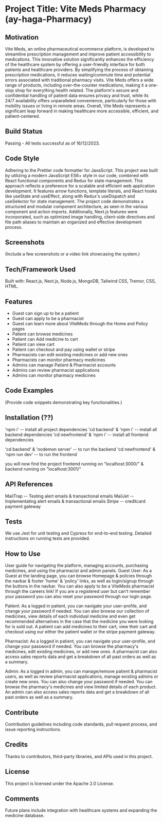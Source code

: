 # Project Title: Vite Meds Pharmacy (ay-haga-Pharmacy)

## Motivation

Vite Meds, an online pharmaceutical ecommerce platform, is developed to streamline prescription management and improve patient accessibility to medications. This innovative solution significantly enhances the efficiency of the healthcare system by offering a user-friendly interface for both patients and healthcare providers. By simplifying the process of obtaining prescription medications, it reduces waiting/commute time and potential errors associated with traditional pharmacy visits. Vite Meds offers a wide range of products, including over-the-counter medications, making it a one-stop shop for everything health related. The platform's secure and confidential handling of patient data ensures privacy and trust, while its 24/7 availability offers unparalleled convenience, particularly for those with mobility issues or living in remote areas. Overall, Vite Meds represents a significant leap forward in making healthcare more accessible, efficient, and patient-centered.

## Build Status

Passing - All tests successful as of 16/12/2023.

## Code Style

Adhering to the Prettier code formatter for JavaScript. This project was built by utilizing a modern JavaScript ES6+ style in our code, combined with React functional components and Redux for state management. This approach reflects a preference for a scalable and efficient web application development. It features arrow functions, template literals, and React hooks like useState and useEffect, along with Redux's useDispatch and useSelector for state management. The project code demonstrates a structured and modular component architecture, as seen in the various component and action imports. Additionally, Next.js features were incorporated, such as optimized image handling, client-side directives and file path aliases to maintain an organized and effective development process.

## Screenshots

(Include a few screenshots or a video link showcasing the system.)

## Tech/Framework Used

Built with: React.js, Next.js, Node.js, MongoDB, Tailwind CSS, Tremor, CSS, HTML.

## Features

- Guest can sign up to be a patient
- Guest can apply to be a pharmacist
- Guest can learn more about ViteMeds through the Home and Policy pages
- Patient can browse medicines
- Patient can Add medicine to cart
- Patient can view cart
- Patient can checkout and pay using wallet or stripe
- Pharmacists can edit existing medicines or add new ones
- Pharmacists can monitor pharmacy medicines
- Admins can manage Patient & Pharmacist accounts
- Admins can review pharmacist applications
- Admins can monitor pharmacy medicines

## Code Examples

(Provide code snippets demonstrating key functionalities.)

## Installation (??)

'npm i' -- install all project dependencies
'cd backend' & 'npm i' -- install all backend dependencies
'cd newfrontend' & 'npm i' -- install all frontend dependencies

'cd backend' & 'nodemon server' -- to run the backend
'cd newfrontend' & 'npm run dev' -- to run the frontend

you will now find the project frontend running on "localhost:3000/" & backend running on "localhost:3001/"

## API References

MailTrap -- Testing alert emails & transactional emails
MailJet -- Implementating alert emails & transactional emails
Stripe -- creditcard payment gateway

## Tests

We use Jest for unit testing and Cypress for end-to-end testing. Detailed instructions on running tests are provided.

## How to Use

User guide for navigating the platform, managing accounts, purchasing medicines, and using the pharmacist and admin panels.
Guest User:
As a Guest at the landing page, you can browse Homepage & policies through the navbar & footer 'home' & 'policy' links, as well as login/signup through the buttons in the navbar. You can also apply to be a ViteMeds pharmacist through the careers link! If you are a registered user but can't remember your password you can also reset your password through our login page.

Patient:
As a logged in patient, you can navigate your user-profile, and change your password if needed. You can also browse our collection of medicines, view details of each individual medicine and even get recommended alternatives in the case that the medicine you were looking for is sold out. A patient can add medicines to their cart, view their cart and checkout using our either the patient wallet or the stripe payment gateway.

Pharmacist:
As a logged in patient, you can navigate your user-profile, and change your password if needed. You can browse the pharmacy's medicines, edit existing medicines, or add new ones. A pharmacist can also access sales reports data and get a breakdown of all past orders as well as a summary.

Admin:
As a logged in admin, you can manage/remove patient & pharmacist users, as well as review pharmacist applications, manage existing admins or create new ones. You can also change your password if needed. You can browse the pharmacy's medicines and view limited details of each product. An admin can also access sales reports data and get a breakdown of all past orders as well as a summary.

## Contribute

Contribution guidelines including code standards, pull request process, and issue reporting instructions.

## Credits

Thanks to contributors, third-party libraries, and APIs used in this project.

## License

This project is licensed under the Apache 2.0 License.

## Comments

Future plans include integration with healthcare systems and expanding the medicine database.

